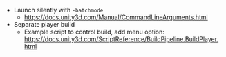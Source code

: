 
* Launch silently with `-batchmode`
  * https://docs.unity3d.com/Manual/CommandLineArguments.html
* Separate player build
  * Example script to control build, add menu option: https://docs.unity3d.com/ScriptReference/BuildPipeline.BuildPlayer.html
